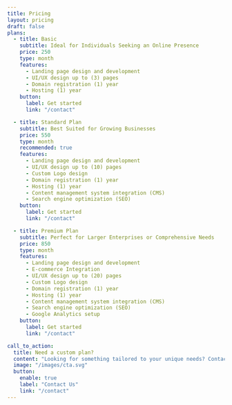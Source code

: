 ```yaml
---
title: Pricing
layout: pricing
draft: false
plans:
  - title: Basic
    subtitle: Ideal for Individuals Seeking an Online Presence
    price: 250
    type: month
    features:
      - Landing page design and development
      - UI/UX design up to (3) pages
      - Domain registration (1) year
      - Hosting (1) year
    button:
      label: Get started
      link: "/contact"

  - title: Standard Plan
    subtitle: Best Suited for Growing Businesses
    price: 550
    type: month
    recommended: true
    features:
      - Landing page design and development
      - UI/UX design up to (10) pages
      - Custom Logo design
      - Domain registration (1) year
      - Hosting (1) year
      - Content management system integration (CMS)
      - Search engine optimization (SEO)
    button:
      label: Get started
      link: "/contact"

  - title: Premium Plan
    subtitle: Perfect for Larger Enterprises or Comprehensive Needs
    price: 850
    type: month
    features:
      - Landing page design and development
      - E-commerce Integration
      - UI/UX design up to (20) pages
      - Custom Logo design
      - Domain registration (1) year
      - Hosting (1) year
      - Content management system integration (CMS)
      - Search engine optimization (SEO)
      - Google Analytics setup
    button:
      label: Get started
      link: "/contact"

call_to_action:
  title: Need a custom plan?
  content: "Looking for something tailored to your unique needs? Contact us to discuss a custom plan that fits your requirements and budget."
  image: "/images/cta.svg"
  button:
    enable: true
    label: "Contact Us"
    link: "/contact"
---
```

